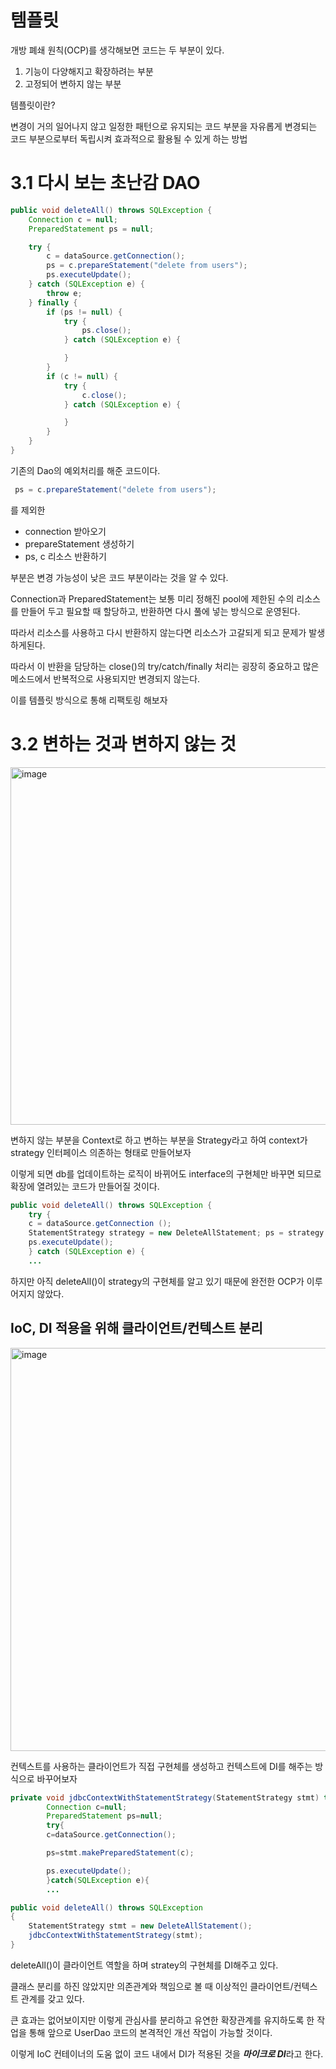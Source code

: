 # 템플릿
개방 폐쇄 원칙(OCP)를 생각해보면 코드는 두 부분이 있다.


1. 기능이 다양해지고 확장하려는 부분
2. 고정되어 변하지 않는 부분

템플릿이란?

변경이 거의 일어나지 않고 일정한 패턴으로 유지되는 코드 부분을
자유롭게 변경되는 코드 부분으로부터 독립시켜 효과적으로 활용될 수 있게 하는 방법

# 3.1 다시 보는 초난감 DAO

```java
public void deleteAll() throws SQLException {
    Connection c = null;
    PreparedStatement ps = null;

    try {
        c = dataSource.getConnection();
        ps = c.prepareStatement("delete from users");
        ps.executeUpdate();
    } catch (SQLException e) {
        throw e;
    } finally {
        if (ps != null) {
            try {
                ps.close();
            } catch (SQLException e) {

            }
        }
        if (c != null) {
            try {
                c.close();
            } catch (SQLException e) {

            }
        }
    }
}
```

기존의 Dao의 예외처리를 해준 코드이다.

```java
 ps = c.prepareStatement("delete from users");
```
를 제외한 
- connection 받아오기 
- prepareStatement 생성하기
- ps, c 리소스 반환하기

부분은 변경 가능성이 낮은 코드 부분이라는 것을 알 수 있다.

Connection과 PreparedStatement는 보통 미리 정해진 pool에 
제한된 수의 리소스를 만들어 두고 필요할 때 할당하고, 반환하면 다시 풀에 넣는 방식으로 운영된다.

따라서 리소스를 사용하고 다시 반환하지 않는다면 리소스가 고갈되게 되고 문제가 발생하게된다.

따라서 이 반환을 담당하는 close()의 try/catch/finally 처리는 굉장히 중요하고 많은 메소드에서 반복적으로 사용되지만 변경되지 않는다.

이를 템플릿 방식으로 통해 리팩토링 해보자

# 3.2 변하는 것과 변하지 않는 것

<img width="572" alt="image" src="https://user-images.githubusercontent.com/74056843/215446608-c6db2d90-54b1-4f5d-a742-985fee5c9b90.png">

변하지 않는 부분을 Context로 하고 변하는 부분을 Strategy라고 하여
context가 strategy 인터페이스 의존하는 형태로 만들어보자

이렇게 되면 db를 업데이트하는 로직이 바뀌어도 interface의 구현체만 
바꾸면 되므로 확장에 열려있는 코드가 만들어질 것이다.

```java
public void deleteAll() throws SQLException {
    try {
    c = dataSource.getConnection ();
    StatementStrategy strategy = new DeleteAllStatement; ps = strategy .makePreparedStatement(c);
    ps.executeUpdate();
    } catch (SQLException e) {
    ...
```

하지만 아직 deleteAll()이 strategy의 구현체를 알고 있기 때문에
완전한 OCP가 이루어지지 않았다.

## IoC, DI 적용을 위해 클라이언트/컨텍스트 분리
<img width="645" alt="image" src="https://user-images.githubusercontent.com/74056843/215449634-7766be2d-0071-433f-8d63-198e53cfb874.png">

컨텍스트를 사용하는 클라이언트가 직접 구현체를 생성하고 컨텍스트에 DI를 해주는 방식으로 바꾸어보자

```java
private void jdbcContextWithStatementStrategy(StatementStrategy stmt) throws SQLException{
        Connection c=null;
        PreparedStatement ps=null;
        try{
        c=dataSource.getConnection();

        ps=stmt.makePreparedStatement(c);

        ps.executeUpdate();
        }catch(SQLException e){
        ...
```
```java
public void deleteAll() throws SQLException
{
    StatementStrategy stmt = new DeleteAllStatement();
    jdbcContextWithStatementStrategy(stmt);
}
```
deleteAll()이 클라이언트 역할을 하며 stratey의 구현체를 DI해주고 있다.

클래스 분리를 하진 않았지만 의존관계와 책임으로 볼 때 이상적인 클라이언트/컨텍스트 관계를
갖고 있다.

큰 효과는 없어보이지만 이렇게 관심사를 분리하고 유연한 확장관계를 유지하도록 한 작업을 통해
앞으로 UserDao 코드의 본격적인 개선 작업이 가능할 것이다.

이렇게 IoC 컨테이너의 도움 없이 코드 내에서 DI가 적용된 것을 ***마이크로 DI***라고 한다.